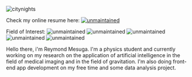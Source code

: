 ![citynights](https://user-images.githubusercontent.com/74803864/115126848-b57b4480-a004-11eb-951f-ea233d505a20.jpg)

Check my online resume here: <a href="https://rey-commits.github.io/Reymond-Portfolio/" target="_blank" rel="noopener noreferrer"> ![unmaintained](http://img.shields.io/badge/Rey-Commits-blue.png)</a><br>

Field of Interest: ![unmaintained](http://img.shields.io/badge/Web-Developmet-orange.png) ![unmaintained](http://img.shields.io/badge/Software-Development-gold.png) ![unmaintained](http://img.shields.io/badge/Data-Science-red.png) ![unmaintained](http://img.shields.io/badge/Machine-Learning-pink.png) ![unmaintained](http://img.shields.io/badge/Deep-Learning-violet.png)

<p>Hello there, i'm Reymond Mesuga. I'm a physics student and currently working on my research on the application of artificial intelligence in the field of medical imaging and in the field of gravitation. I'm also doing front-end app development on my free time and some data analysis project.</p>

